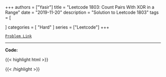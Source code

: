 
+++
authors = ["Yasir"]
title = "Leetcode 1803: Count Pairs With XOR in a Range"
date = "2019-11-20"
description = "Solution to Leetcode 1803"
tags = [
    
]
categories = [
    "Hard"
]
series = ["Leetcode"]
+++



[`Problem Link`](https://leetcode.com/problems/count-pairs-with-xor-in-a-range/description/)

---

**Code:**

{{< highlight html >}}

{{< /highlight >}}

